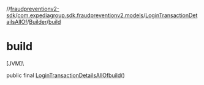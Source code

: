 //[fraudpreventionv2-sdk](../../../../index.md)/[com.expediagroup.sdk.fraudpreventionv2.models](../../index.md)/[LoginTransactionDetailsAllOf](../index.md)/[Builder](index.md)/[build](build.md)

# build

[JVM]\

public final [LoginTransactionDetailsAllOf](../index.md)[build](build.md)()

